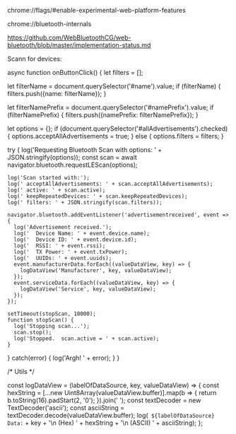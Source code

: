 chrome://flags/#enable-experimental-web-platform-features

chrome://bluetooth-internals

https://github.com/WebBluetoothCG/web-bluetooth/blob/master/implementation-status.md

Scann for devices:


async function onButtonClick() {
  let filters = [];

  let filterName = document.querySelector('#name').value;
  if (filterName) {
    filters.push({name: filterName});
  }

  let filterNamePrefix = document.querySelector('#namePrefix').value;
  if (filterNamePrefix) {
    filters.push({namePrefix: filterNamePrefix});
  }

  let options = {};
  if (document.querySelector('#allAdvertisements').checked) {
    options.acceptAllAdvertisements = true;
  } else {
    options.filters = filters;
  }

  try {
    log('Requesting Bluetooth Scan with options: ' + JSON.stringify(options));
    const scan = await navigator.bluetooth.requestLEScan(options);

    log('Scan started with:');
    log(' acceptAllAdvertisements: ' + scan.acceptAllAdvertisements);
    log(' active: ' + scan.active);
    log(' keepRepeatedDevices: ' + scan.keepRepeatedDevices);
    log(' filters: ' + JSON.stringify(scan.filters));

    navigator.bluetooth.addEventListener('advertisementreceived', event => {
      log('Advertisement received.');
      log('  Device Name: ' + event.device.name);
      log('  Device ID: ' + event.device.id);
      log('  RSSI: ' + event.rssi);
      log('  TX Power: ' + event.txPower);
      log('  UUIDs: ' + event.uuids);
      event.manufacturerData.forEach((valueDataView, key) => {
        logDataView('Manufacturer', key, valueDataView);
      });
      event.serviceData.forEach((valueDataView, key) => {
        logDataView('Service', key, valueDataView);
      });
    });

    setTimeout(stopScan, 10000);
    function stopScan() {
      log('Stopping scan...');
      scan.stop();
      log('Stopped.  scan.active = ' + scan.active);
    }
  } catch(error)  {
    log('Argh! ' + error);
  }
}

/* Utils */

const logDataView = (labelOfDataSource, key, valueDataView) => {
  const hexString = [...new Uint8Array(valueDataView.buffer)].map(b => {
    return b.toString(16).padStart(2, '0');
  }).join(' ');
  const textDecoder = new TextDecoder('ascii');
  const asciiString = textDecoder.decode(valueDataView.buffer);
  log(`  ${labelOfDataSource} Data: ` + key +
      '\n    (Hex) ' + hexString +
      '\n    (ASCII) ' + asciiString);
};
